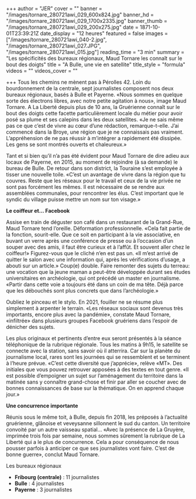 +++
author = "JER"
cover = ""
banner = "/images/tornare_280721awi_029_600x824.jpg"
banner_hd = "/images/tornare_280721awi_029_1700x2335.jpg"
banner_thumb = "/images/tornare_280721awi_029_200x275.jpg"
date = 1871-10-01T23:39:21Z
date_display = "12 heures"
featured = false
images = ["/images/tornare_280721awi_040-2.jpg", "/images/tornare_280721awi_027.JPG", "/images/tornare_280721awi_015.jpg"]
reading_time = "3 min"
summary = "Les spécificités des bureaux régionaux, Maud Tornare les connaît sur le bout des doigts"
title = "A Bulle, une vie en satellite"
title_style = "formula"
videos = ""
videos_cover = ""

+++
Tous les chemins ne mènent pas à Pérolles 42. Loin du bourdonnement de la centrale, sept journalistes composent nos deux bureaux régionaux, basés à Bulle et Payerne. «Nous sommes en quelque sorte des électrons libres, avec notre petite agitation à nous», image Maud Tornare. A La Liberté depuis plus de 10 ans, la Gruérienne connaît sur le bout des doigts cette facette particulièrement locale du métier pour avoir posé sa plume et ses calepins dans les deux satellites. «Je ne sais même pas ce que c’est de vivre au cœur d’une rédaction, remarque-t-elle. J’ai commencé dans la Broye, une région que je ne connaissais pas vraiment. L’appréhension de ne pas réussir à m’intégrer a rapidement été dissipée. Les gens se sont montrés ouverts et chaleureux.»

Tant et si bien qu’il n’a pas été évident pour Maud Tornare de dire adieu aux locaux de Payerne, en 2015, au moment de rejoindre (à sa demande) le bureau de Bulle. De retour dans son district, la Touraine s’est employée à tisser une nouvelle toile. «C’est un avantage de vivre dans la région que tu couvres. Reste que les réseaux pour le travail et ceux de la vie privée ne sont pas forcément les mêmes. Il est nécessaire de se rendre aux assemblées communales, pour rencontrer les élus. C’est important que le syndic du village puisse mettre un nom sur ton visage.»

**Le coiffeur et… Facebook**

Assise en train de déguster son café dans un restaurant de la Grand-Rue, Maud Tornare tend l’oreille. Déformation professionnelle. «Cela fait partie de la fonction, sourit-elle. Que ce soit en participant à la vie associative, en buvant un verre après une conférence de presse ou à l’occasion d’un souper avec des amis, il faut être curieux et à l’affût. Et souvent aller chez le coiffeur!» Figurez-vous que le cliché n’en est pas un. «Il m’est arrivé de quitter le salon avec une information qui, après les vérifications d’usage, a abouti sur un article.» Coup(e) double. Faire remonter des sujets du terreau: une vocation que la jeune maman a peut-être développée durant ses études universitaires en archéologie, qui ont précédé un master en journalisme. «Partir dans cette voie a toujours été dans un coin de ma tête. Déjà parce que les débouchés sont plus concrets que dans l’archéologie.»

Oubliez le pinceau et le stylo. En 2021, fouiller ne se résume plus simplement à arpenter le terrain. «Les réseaux sociaux sont devenus très importants, encore plus avec la pandémie», constate Maud Tornare, «infiltrée» dans plusieurs groupes Facebook gruériens dans l’espoir de dénicher des sujets.

Les plus originaux et pertinents d’entre eux seront présentés à la séance téléphonique de la rubrique régionale. Tous les matins à 9h15, le satellite se connecte avec la station, sans savoir où il atterrira. Car sur la planète du journalisme local, rares sont les journées qui se ressemblent et se terminent à l’heure prévue. «C’est cette diversité que j’apprécie», relève «MT». Des initiales que vous pouvez retrouver apposées à des textes en tout genre. «Il est possible d’empoigner un sujet sur l’aménagement du territoire dans la matinée sans y connaître grand-chose et finir par aller se coucher avec de bonnes connaissances de base sur la thématique. On en apprend chaque jour.»

**Une concurrence importante**

Réunis sous le même toit, à Bulle, depuis fin 2018, les préposés à l’actualité gruérienne, glânoise et veveysanne sillonnent le sud du canton. Un territoire convoité par un autre vaisseau spatial… «Avec la présence de La Gruyère, imprimée trois fois par semaine, nous sommes sûrement la rubrique de La Liberté qui a le plus de concurrence. Cela a pour conséquence de nous pousser parfois à anticiper ce que ses journalistes vont faire. C’est de bonne guerre», conclut Maud Tornare.

Les bureaux régionaux

* **Fribourg (centrale)** : 11 journalistes
* **Bulle** : 4 journalistes
* **Payerne** : 3 journalistes